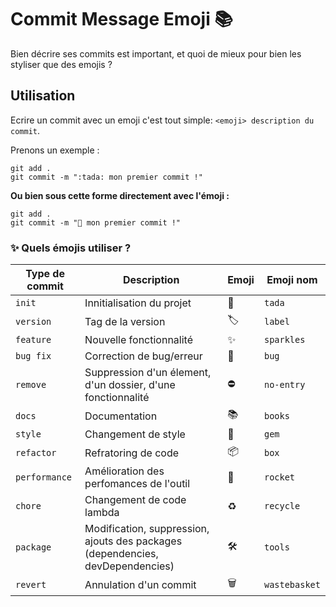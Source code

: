 # Commit Message Emoji 📚

Bien décrire ses commits est important, et quoi de mieux pour bien les styliser que des emojis ?

## Utilisation

Ecrire un commit avec un emoji c'est tout simple:
`<emoji> description du commit`.

Prenons un exemple :
```
git add .
git commit -m ":tada: mon premier commit !"
```
__Ou bien sous cette forme directement avec l'émoji :__
```
git add .
git commit -m "🎉 mon premier commit !"
```
### ✨ Quels émojis utiliser ?
|Type de commit|Description|Emoji|Emoji nom|
|-----|-------------------|-------|-------------------|
|`init`|Innitialisation du projet|🎉|`tada`|
|`version`|Tag de la version|🏷️|`label`|
|`feature`|Nouvelle fonctionnalité|✨|`sparkles`|
|`bug fix`|Correction de bug/erreur|🐛|`bug`|
|`remove`|Suppression d'un élement, d'un dossier, d'une fonctionnalité|⛔|`no-entry`|
|`docs`|Documentation|📚|`books`|
|`style`|Changement de style|💎|`gem`|
|`refactor`|Refratoring de code|📦|`box`|
|`performance`|Amélioration des perfomances de l'outil|🚀|`rocket`|
|`chore`|Changement de code lambda|♻|`recycle`|
|`package`|Modification, suppression, ajouts des packages (dependencies, devDependencies)|🛠|`tools`|
|`revert`|Annulation d'un commit|🗑|`wastebasket`|
